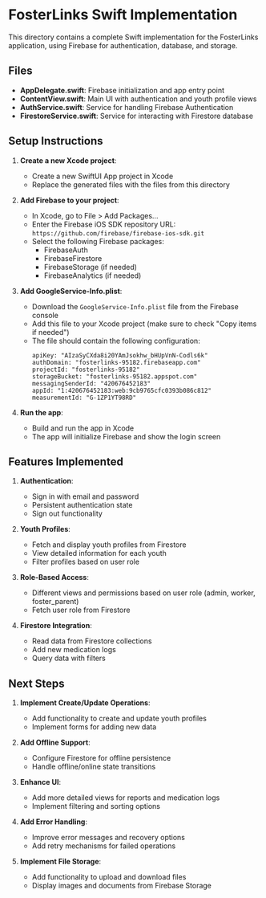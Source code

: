 # FosterLinks Swift Implementation

This directory contains a complete Swift implementation for the FosterLinks application, using Firebase for authentication, database, and storage.

## Files

- **AppDelegate.swift**: Firebase initialization and app entry point
- **ContentView.swift**: Main UI with authentication and youth profile views
- **AuthService.swift**: Service for handling Firebase Authentication
- **FirestoreService.swift**: Service for interacting with Firestore database

## Setup Instructions

1. **Create a new Xcode project**:
   - Create a new SwiftUI App project in Xcode
   - Replace the generated files with the files from this directory

2. **Add Firebase to your project**:
   - In Xcode, go to File > Add Packages...
   - Enter the Firebase iOS SDK repository URL: `https://github.com/firebase/firebase-ios-sdk.git`
   - Select the following Firebase packages:
     - FirebaseAuth
     - FirebaseFirestore
     - FirebaseStorage (if needed)
     - FirebaseAnalytics (if needed)

3. **Add GoogleService-Info.plist**:
   - Download the `GoogleService-Info.plist` file from the Firebase console
   - Add this file to your Xcode project (make sure to check "Copy items if needed")
   - The file should contain the following configuration:
     ```
     apiKey: "AIzaSyCXda8i20YAmJsokhw_bHUpVnN-Codls6k"
     authDomain: "fosterlinks-95182.firebaseapp.com"
     projectId: "fosterlinks-95182"
     storageBucket: "fosterlinks-95182.appspot.com"
     messagingSenderId: "420676452183"
     appId: "1:420676452183:web:9cb9765cfc0393b086c812"
     measurementId: "G-1ZP1YT98RD"
     ```

4. **Run the app**:
   - Build and run the app in Xcode
   - The app will initialize Firebase and show the login screen

## Features Implemented

1. **Authentication**:
   - Sign in with email and password
   - Persistent authentication state
   - Sign out functionality

2. **Youth Profiles**:
   - Fetch and display youth profiles from Firestore
   - View detailed information for each youth
   - Filter profiles based on user role

3. **Role-Based Access**:
   - Different views and permissions based on user role (admin, worker, foster_parent)
   - Fetch user role from Firestore

4. **Firestore Integration**:
   - Read data from Firestore collections
   - Add new medication logs
   - Query data with filters

## Next Steps

1. **Implement Create/Update Operations**:
   - Add functionality to create and update youth profiles
   - Implement forms for adding new data

2. **Add Offline Support**:
   - Configure Firestore for offline persistence
   - Handle offline/online state transitions

3. **Enhance UI**:
   - Add more detailed views for reports and medication logs
   - Implement filtering and sorting options

4. **Add Error Handling**:
   - Improve error messages and recovery options
   - Add retry mechanisms for failed operations

5. **Implement File Storage**:
   - Add functionality to upload and download files
   - Display images and documents from Firebase Storage